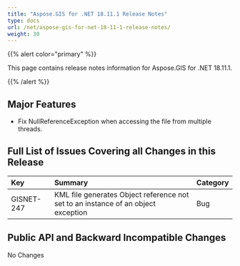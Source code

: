 ```yaml
---
title: "Aspose.GIS for .NET 18.11.1 Release Notes"
type: docs
url: /net/aspose-gis-for-net-18-11-1-release-notes/
weight: 30
---
```


{{% alert color="primary" %}} 

This page contains release notes information for Aspose.GIS for .NET 18.11.1.

{{% /alert %}} 
## **Major Features**
- Fix NullReferenceException when accessing the file from multiple threads.
## **Full List of Issues Covering all Changes in this Release**

|**Key**|**Summary**|**Category**|
| :- | :- | :- |
|GISNET-247|KML file generates Object reference not set to an instance of an object exception|Bug|
## **Public API and Backward Incompatible Changes**
No Changes
